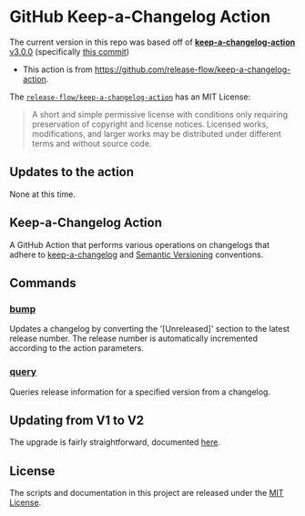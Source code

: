 # GitHub Keep-a-Changelog Action

The current version in this repo was based off of [**keep-a-changelog-action** v3.0.0](https://github.com/release-flow/keep-a-changelog-action/releases/tag/v3.0.0) (specifically [this commit](https://github.com/release-flow/keep-a-changelog-action/commit/74931dec7ecdbfc8e38ac9ae7e8dd84c08db2f32))
- This action is from https://github.com/release-flow/keep-a-changelog-action.


The [`release-flow/keep-a-changelog-action`](https://github.com/release-flow/keep-a-changelog-action) has an MIT License:
> A short and simple permissive license with conditions only requiring preservation of copyright and license notices. Licensed works, modifications, and larger works may be distributed under different terms and without source code.

## Updates to the action

None at this time.

## Keep-a-Changelog Action

A GitHub Action that performs various operations on changelogs that adhere to
[keep-a-changelog](https://keepachangelog.com/en/1.0.0/) and [Semantic Versioning](https://semver.org/) conventions.

## Commands

### [bump](./docs/bump.md)

Updates a changelog by converting the '[Unreleased]' section to the latest release number. The release number is
automatically incremented according to the action parameters.

### [query](./docs/query.md)

Queries release information for a specified version from a changelog.

## Updating from V1 to V2

The upgrade is fairly straightforward, documented [here](./docs/upgrade-v2.md).

## License

The scripts and documentation in this project are released under the [MIT License](./LICENSE).
